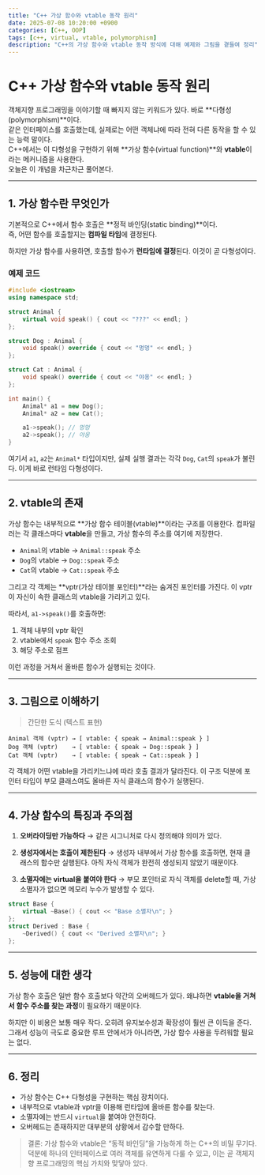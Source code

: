 ```yaml
---
title: "C++ 가상 함수와 vtable 동작 원리"
date: 2025-07-08 10:20:00 +0900
categories: [C++, OOP]
tags: [c++, virtual, vtable, polymorphism]
description: "C++의 가상 함수와 vtable 동작 방식에 대해 예제와 그림을 곁들여 정리"
---
```


# C++ 가상 함수와 vtable 동작 원리

객체지향 프로그래밍을 이야기할 때 빠지지 않는 키워드가 있다. 바로 **다형성(polymorphism)**이다.  
같은 인터페이스를 호출했는데, 실제로는 어떤 객체냐에 따라 전혀 다른 동작을 할 수 있는 능력 말이다.  
C++에서는 이 다형성을 구현하기 위해 **가상 함수(virtual function)**와 **vtable**이라는 메커니즘을 사용한다.  
오늘은 이 개념을 차근차근 풀어본다.

---

## 1. 가상 함수란 무엇인가

기본적으로 C++에서 함수 호출은 **정적 바인딩(static binding)**이다.  
즉, 어떤 함수를 호출할지는 **컴파일 타임**에 결정된다.  

하지만 가상 함수를 사용하면, 호출할 함수가 **런타임에 결정**된다. 이것이 곧 다형성이다.  

### 예제 코드
```cpp
#include <iostream>
using namespace std;

struct Animal {
    virtual void speak() { cout << "???" << endl; }
};

struct Dog : Animal {
    void speak() override { cout << "멍멍" << endl; }
};

struct Cat : Animal {
    void speak() override { cout << "야옹" << endl; }
};

int main() {
    Animal* a1 = new Dog();
    Animal* a2 = new Cat();

    a1->speak(); // 멍멍
    a2->speak(); // 야옹
}
````

여기서 `a1`, `a2`는 `Animal*` 타입이지만, 실제 실행 결과는 각각 `Dog`, `Cat`의 `speak`가 불린다.
이게 바로 런타임 다형성이다.

---

## 2. vtable의 존재

가상 함수는 내부적으로 \*\*가상 함수 테이블(vtable)\*\*이라는 구조를 이용한다.
컴파일러는 각 클래스마다 **vtable**을 만들고, 가상 함수의 주소를 여기에 저장한다.

* `Animal`의 vtable → `Animal::speak` 주소
* `Dog`의 vtable → `Dog::speak` 주소
* `Cat`의 vtable → `Cat::speak` 주소

그리고 각 객체는 \*\*vptr(가상 테이블 포인터)\*\*라는 숨겨진 포인터를 가진다.
이 vptr이 자신이 속한 클래스의 vtable을 가리키고 있다.

따라서, `a1->speak()`를 호출하면:

1. 객체 내부의 vptr 확인
2. vtable에서 `speak` 함수 주소 조회
3. 해당 주소로 점프

이런 과정을 거쳐서 올바른 함수가 실행되는 것이다.

---

## 3. 그림으로 이해하기

> 간단한 도식 (텍스트 표현)

```
Animal 객체 (vptr) → [ vtable: { speak → Animal::speak } ]
Dog 객체 (vptr)    → [ vtable: { speak → Dog::speak } ]
Cat 객체 (vptr)    → [ vtable: { speak → Cat::speak } ]
```

각 객체가 어떤 vtable을 가리키느냐에 따라 호출 결과가 달라진다.
이 구조 덕분에 포인터 타입이 부모 클래스여도 올바른 자식 클래스의 함수가 실행된다.

---

## 4. 가상 함수의 특징과 주의점

1. **오버라이딩만 가능하다**
   → 같은 시그니처로 다시 정의해야 의미가 있다.

2. **생성자에서는 호출이 제한된다**
   → 생성자 내부에서 가상 함수를 호출하면, 현재 클래스의 함수만 실행된다. 아직 자식 객체가 완전히 생성되지 않았기 때문이다.

3. **소멸자에는 virtual을 붙여야 한다**
   → 부모 포인터로 자식 객체를 delete할 때, 가상 소멸자가 없으면 메모리 누수가 발생할 수 있다.

```cpp
struct Base {
    virtual ~Base() { cout << "Base 소멸자\n"; }
};
struct Derived : Base {
    ~Derived() { cout << "Derived 소멸자\n"; }
};
```

---

## 5. 성능에 대한 생각

가상 함수 호출은 일반 함수 호출보다 약간의 오버헤드가 있다.
왜냐하면 **vtable을 거쳐서 함수 주소를 찾는 과정**이 필요하기 때문이다.

하지만 이 비용은 보통 매우 작다. 오히려 유지보수성과 확장성이 훨씬 큰 이득을 준다.
그래서 성능이 극도로 중요한 루프 안에서가 아니라면, 가상 함수 사용을 두려워할 필요는 없다.

---

## 6. 정리

* 가상 함수는 C++ 다형성을 구현하는 핵심 장치이다.
* 내부적으로 vtable과 vptr을 이용해 런타임에 올바른 함수를 찾는다.
* 소멸자에는 반드시 `virtual`을 붙여야 안전하다.
* 오버헤드는 존재하지만 대부분의 상황에서 감수할 만하다.

> 결론: 가상 함수와 vtable은 “동적 바인딩”을 가능하게 하는 C++의 비밀 무기다.
> 덕분에 하나의 인터페이스로 여러 객체를 유연하게 다룰 수 있고, 이는 곧 객체지향 프로그래밍의 핵심 가치와 맞닿아 있다.

